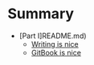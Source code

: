 # Summary

* [Part I]README.md)
    * [Writing is nice](part1/writing.md)
    * [GitBook is nice](part1/gitbook.md)